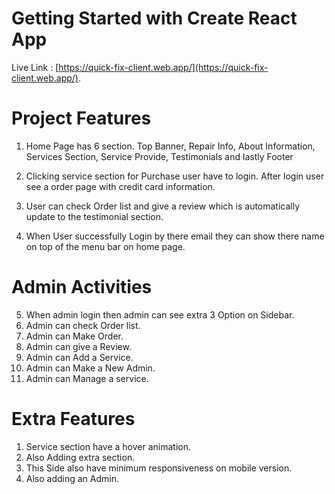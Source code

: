 # Getting Started with Create React App

Live Link : [https://quick-fix-client.web.app/](https://quick-fix-client.web.app/).

# Project Features

1. Home Page has 6 section. Top Banner, Repair Info, About Information, Services Section, Service Provide, Testimonials and lastly Footer

2. Clicking service section for Purchase user have to login. After login user see a order page with credit card information.

3. User can check Order list and give a review which is automatically update to the testimonial section.

4. When User successfully Login by there email they can show there name on top of the menu bar on home page.

# Admin Activities

5. When admin login then admin can see extra 3 Option on Sidebar.
 1. Admin can check Order list.
 2. Admin can Make Order.
 3. Admin can give a Review.
 4. Admin can Add a Service.
 5. Admin can Make a New Admin.
 6. Admin can Manage a service.

 # Extra Features

 1. Service section have a hover animation. 
 2. Also Adding extra section.
 3. This Side also have minimum responsiveness on mobile version.
 4. Also adding an Admin.